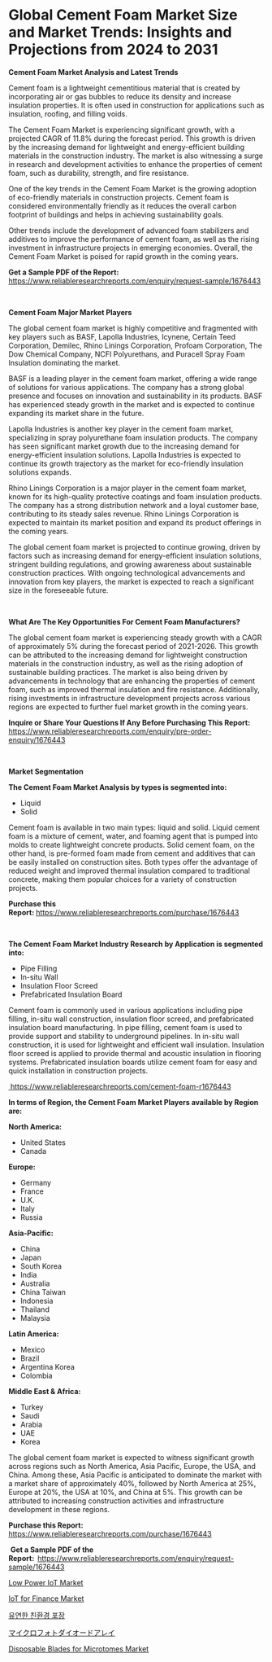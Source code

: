 <p><h1>Global Cement Foam Market Size and Market Trends: Insights and Projections from 2024 to 2031</h1></p><p><strong>Cement Foam Market Analysis and Latest Trends</strong></p>
<p><p>Cement foam is a lightweight cementitious material that is created by incorporating air or gas bubbles to reduce its density and increase insulation properties. It is often used in construction for applications such as insulation, roofing, and filling voids.</p><p>The Cement Foam Market is experiencing significant growth, with a projected CAGR of 11.8% during the forecast period. This growth is driven by the increasing demand for lightweight and energy-efficient building materials in the construction industry. The market is also witnessing a surge in research and development activities to enhance the properties of cement foam, such as durability, strength, and fire resistance.</p><p>One of the key trends in the Cement Foam Market is the growing adoption of eco-friendly materials in construction projects. Cement foam is considered environmentally friendly as it reduces the overall carbon footprint of buildings and helps in achieving sustainability goals.</p><p>Other trends include the development of advanced foam stabilizers and additives to improve the performance of cement foam, as well as the rising investment in infrastructure projects in emerging economies. Overall, the Cement Foam Market is poised for rapid growth in the coming years.</p></p>
<p><strong>Get a Sample PDF of the Report:&nbsp;</strong> <a href="https://www.reliableresearchreports.com/enquiry/request-sample/1676443">https://www.reliableresearchreports.com/enquiry/request-sample/1676443</a></p>
<p>&nbsp;</p>
<p><strong>Cement Foam Major Market Players</strong></p>
<p><p>The global cement foam market is highly competitive and fragmented with key players such as BASF, Lapolla Industries, Icynene, Certain Teed Corporation, Demilec, Rhino Linings Corporation, Profoam Corporation, The Dow Chemical Company, NCFI Polyurethans, and Puracell Spray Foam Insulation dominating the market.</p><p>BASF is a leading player in the cement foam market, offering a wide range of solutions for various applications. The company has a strong global presence and focuses on innovation and sustainability in its products. BASF has experienced steady growth in the market and is expected to continue expanding its market share in the future.</p><p>Lapolla Industries is another key player in the cement foam market, specializing in spray polyurethane foam insulation products. The company has seen significant market growth due to the increasing demand for energy-efficient insulation solutions. Lapolla Industries is expected to continue its growth trajectory as the market for eco-friendly insulation solutions expands.</p><p>Rhino Linings Corporation is a major player in the cement foam market, known for its high-quality protective coatings and foam insulation products. The company has a strong distribution network and a loyal customer base, contributing to its steady sales revenue. Rhino Linings Corporation is expected to maintain its market position and expand its product offerings in the coming years.</p><p>The global cement foam market is projected to continue growing, driven by factors such as increasing demand for energy-efficient insulation solutions, stringent building regulations, and growing awareness about sustainable construction practices. With ongoing technological advancements and innovation from key players, the market is expected to reach a significant size in the foreseeable future.</p></p>
<p>&nbsp;</p>
<p><strong>What Are The Key Opportunities For Cement Foam Manufacturers?</strong></p>
<p><p>The global cement foam market is experiencing steady growth with a CAGR of approximately 5% during the forecast period of 2021-2026. This growth can be attributed to the increasing demand for lightweight construction materials in the construction industry, as well as the rising adoption of sustainable building practices. The market is also being driven by advancements in technology that are enhancing the properties of cement foam, such as improved thermal insulation and fire resistance. Additionally, rising investments in infrastructure development projects across various regions are expected to further fuel market growth in the coming years.</p></p>
<p><strong>Inquire or Share Your Questions If Any Before Purchasing This Report:</strong> <a href="https://www.reliableresearchreports.com/enquiry/pre-order-enquiry/1676443">https://www.reliableresearchreports.com/enquiry/pre-order-enquiry/1676443</a></p>
<p>&nbsp;</p>
<p><strong>Market Segmentation</strong></p>
<p><strong>The Cement Foam Market Analysis by types is segmented into:</strong></p>
<p><ul><li>Liquid</li><li>Solid</li></ul></p>
<p><p>Cement foam is available in two main types: liquid and solid. Liquid cement foam is a mixture of cement, water, and foaming agent that is pumped into molds to create lightweight concrete products. Solid cement foam, on the other hand, is pre-formed foam made from cement and additives that can be easily installed on construction sites. Both types offer the advantage of reduced weight and improved thermal insulation compared to traditional concrete, making them popular choices for a variety of construction projects.</p></p>
<p><strong>Purchase this Report:&nbsp;</strong><a href="https://www.reliableresearchreports.com/purchase/1676443">https://www.reliableresearchreports.com/purchase/1676443</a></p>
<p>&nbsp;</p>
<p><strong>The Cement Foam Market Industry Research by Application is segmented into:</strong></p>
<p><ul><li>Pipe Filling</li><li>In-situ Wall</li><li>Insulation Floor Screed</li><li>Prefabricated Insulation Board</li></ul></p>
<p><p>Cement foam is commonly used in various applications including pipe filling, in-situ wall construction, insulation floor screed, and prefabricated insulation board manufacturing. In pipe filling, cement foam is used to provide support and stability to underground pipelines. In in-situ wall construction, it is used for lightweight and efficient wall insulation. Insulation floor screed is applied to provide thermal and acoustic insulation in flooring systems. Prefabricated insulation boards utilize cement foam for easy and quick installation in construction projects.</p></p>
<p><a href="https://www.reliableresearchreports.com/cement-foam-r1676443">&nbsp;https://www.reliableresearchreports.com/cement-foam-r1676443</a></p>
<p><strong>In terms of Region, the Cement Foam Market Players available by Region are:</strong></p>
<p>
    <p> <strong> North America: </strong>
        <ul>
            <li>United States</li>
            <li>Canada</li>
        </ul>
        </p> 
    <p> <strong> Europe: </strong>
        <ul>
            <li>Germany</li>
            <li>France</li>
            <li>U.K.</li>
            <li>Italy</li>
            <li>Russia</li>
        </ul>
        </p> 
    <p> <strong> Asia-Pacific: </strong>
        <ul>
            <li>China</li>
            <li>Japan</li>
            <li>South Korea</li>
            <li>India</li>
            <li>Australia</li>
            <li>China Taiwan</li>
            <li>Indonesia</li>
            <li>Thailand</li>
            <li>Malaysia</li>
        </ul>
        </p> 
    <p> <strong> Latin America: </strong>
        <ul>
            <li>Mexico</li>
            <li>Brazil</li>
            <li>Argentina Korea</li>
            <li>Colombia</li>
        </ul>
        </p> 
    <p> <strong> Middle East & Africa: </strong>
        <ul>
            <li>Turkey</li>
            <li>Saudi</li>
            <li>Arabia</li>
            <li>UAE</li>
            <li>Korea</li>
        </ul>
    </p>
    </p>
<p><p>The global cement foam market is expected to witness significant growth across regions such as North America, Asia Pacific, Europe, the USA, and China. Among these, Asia Pacific is anticipated to dominate the market with a market share of approximately 40%, followed by North America at 25%, Europe at 20%, the USA at 10%, and China at 5%. This growth can be attributed to increasing construction activities and infrastructure development in these regions.</p></p>
<p><strong>Purchase this Report: </strong><a href="https://www.reliableresearchreports.com/purchase/1676443">https://www.reliableresearchreports.com/purchase/1676443</a></p>
<p>&nbsp;<strong>Get a Sample PDF of the Report:&nbsp;&nbsp;</strong><a href="https://www.reliableresearchreports.com/enquiry/request-sample/1676443">https://www.reliableresearchreports.com/enquiry/request-sample/1676443</a></p>
<p><strong></strong></p>
<p><p><a href="https://github.com/prosalinda88/Market-Research-Report-List-5/blob/main/low-power-iot-market.md">Low Power IoT Market</a></p><p><a href="https://github.com/NorbertYates/Market-Research-Report-List-5/blob/main/iot-for-finance-market.md">IoT for Finance Market</a></p><p><a href="https://github.com/ThomasElmes2022/Market-Research-Report-List-1/blob/main/9554239128651.md">유연한 친환경 포장</a></p><p><a href="https://github.com/DeonBoer2023/Market-Research-Report-List-2/blob/main/5026700122732.md">マイクロフォトダイオードアレイ</a></p><p><a href="https://www.linkedin.com/pulse/exploring-disposable-blades-microtomes-market-dynamics-global-tm5af">Disposable Blades for Microtomes Market</a></p></p>
